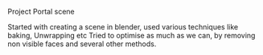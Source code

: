 Project Portal scene 

Started with creating a scene in blender, used various techniques like baking, Unwrapping etc
Tried to optimise as much as we can, by removing non visible faces and several other methods.

 
 
